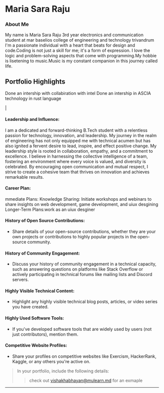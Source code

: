 # Maria Sara Raju

### About Me
My name is Maria Sara Raju 3rd year electronics and communication student at mar baselios college of engineering and technology trivandrum I'm a passionate individual with a heart that beats for design and code.Coding is not just a skill for me; it's a form of expression. I love the logic and problem-solving aspects that come with programming.My hobbie is lisetening to music.Music is my constant companion in this journey called life.


## Portfolio Highlights
Done an intership with collabiration with intel Done an intership in ASCIA technology in rust language

   |

#### Leadership and Influence:

  I am a dedicated and forward-thinking B.Tech student with a relentless passion for technology, innovation, and leadership. My journey in the realm of engineering has not only equipped me with technical acumen but has also ignited a fervent desire to lead, inspire, and effect positive change. My leadership style is rooted in collaboration, empathy, and a commitment to excellence. I believe in harnessing the collective intelligence of a team, fostering an environment where every voice is valued, and diversity is celebrated. By encouraging open communication and mutual respect, I strive to create a cohesive team that thrives on innovation and achieves remarkable results.

 

#### Career Plan:

 mmediate Plans: Knowledge Sharing: Initiate workshops and webinars to share insights on web development, game development, and uiux desgining Longer-Term Plans:work as an uiux desginer
 
#### History of Open Source Contributions:

- Share details of your open-source contributions, whether they are your own projects or contributions to highly popular projects in the open-source community.

#### History of Community Engagement:

-  Discuss your history of community engagement in a technical capacity, such as answering questions on platforms like Stack Overflow or actively participating in technical forums like mailing lists and Discord servers.

#### Highly Visible Technical Content:

- Highlight any highly visible technical blog posts, articles, or video series you have created.

#### Highly Used Software Tools:

- If you've developed software tools that are widely used by users (not just contributors), mention them.

#### Competitive Website Profiles:

- Share your profiles on competitive websites like Exercism, HackerRank, Kaggle, or any others you're active on.



> In your portfolio, include the following details:
>> check out [vishakhabhayan@mulearn.md](./profiles/vishakhabhayan@mulearn.md) for an exmaple

---
